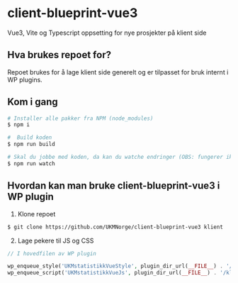 # client-blueprint-vue3

Vue3, Vite og Typescript oppsetting for nye prosjekter på klient side

## Hva brukes repoet for?
Repoet brukes for å lage klient side generelt og er tilpasset for bruk internt i WP plugins.

## Kom i gang

```bash
# Installer alle pakker fra NPM (node_modules)
$ npm i

#  Build koden
$ npm run build

# Skal du jobbe med koden, da kan du watche endringer (OBS: fungerer ikke fra Vagrant. Kjør det gjerne fra maskina di): 
$ npm run watch
```


## Hvordan kan man bruke client-blueprint-vue3 i WP plugin
1. Klone repoet
```bash
$ git clone https://github.com/UKMNorge/client-blueprint-vue3 klient
```

2. Lage pekere til JS og CSS
```php
// I hovedfilen av WP plugin

wp_enqueue_style('UKMstatistikkVueStyle', plugin_dir_url(__FILE__) . '/klient/dist/assets/build.css');
wp_enqueue_script('UKMstatistikkVueJs', plugin_dir_url(__FILE__) . '/klient/dist/assets/build.js','','',true);
```
